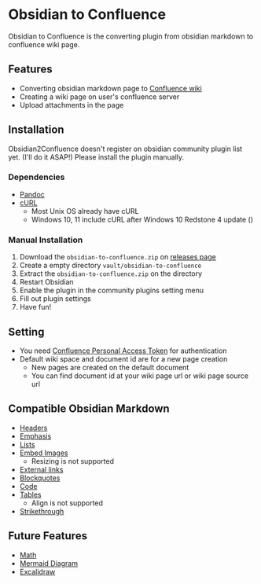 # Obsidian to Confluence
Obsidian to Confluence is the converting plugin from obsidian markdown to confluence wiki page.

## Features
- Converting obsidian markdown page to [Confluence wiki](https://confluence.atlassian.com/doc/confluence-wiki-markup-251003035.html)
- Creating a wiki page on user's confluence server
- Upload attachments in the page

## Installation
Obsidian2Confluence doesn't register on obsidian community plugin list yet. (I'll do it ASAP!)
Please install the plugin manually.

### Dependencies
- [Pandoc](https://pandoc.org/installing.html)
- [cURL](https://curl.se/download.html)
  - Most Unix OS already have cURL
  - Windows 10, 11 include cURL after Windows 10 Redstone 4 update ()

### Manual Installation
1. Download the `obsidian-to-confluence.zip` on [releases page](https://github.com/KudoLayton/obsidian-to-confluence/releases)
2. Create a empty directory `vault/obsidian-to-confluence`
3. Extract the `obsidian-to-confluence.zip` on the directory
4. Restart Obsidian
5. Enable the plugin in the community plugins setting menu
6. Fill out plugin settings
7. Have fun!

## Setting
- You need [Confluence Personal Access Token](https://confluence.atlassian.com/enterprise/using-personal-access-tokens-1026032365.html) for authentication
- Default wiki space and document id are for a new page creation
  - New pages are created on the default document
  - You can find document id at your wiki page url or wiki page source url

## Compatible Obsidian Markdown
- [Headers](https://help.obsidian.md/How+to/Format+your+notes#Headers)
- [Emphasis](https://help.obsidian.md/How+to/Format+your+notes#Emphasis)
- [Lists](https://help.obsidian.md/How+to/Format+your+notes#Lists)
- [Embed Images](https://help.obsidian.md/How+to/Format+your+notes#Images)
  - Resizing is not supported
- [External links](https://help.obsidian.md/How+to/Format+your+notes#External+links)
- [Blockquotes](https://help.obsidian.md/How+to/Format+your+notes#Blockquotes)
- [Code](https://help.obsidian.md/How+to/Format+your+notes#Code)
- [Tables](https://help.obsidian.md/How+to/Format+your+notes#Tables)
  - Align is not supported
- [Strikethrough](https://help.obsidian.md/How+to/Format+your+notes#Strikethrough)

## Future Features
- [Math](https://help.obsidian.md/How+to/Format+your+notes#Math)
- [Mermaid Diagram](https://help.obsidian.md/How+to/Format+your+notes#Diagram)
- [Excalidraw](https://github.com/zsviczian/obsidian-excalidraw-plugin)
